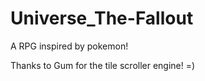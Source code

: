 Universe_The-Fallout
====================

A RPG inspired by pokemon!

Thanks to Gum for the tile scroller engine! =)
